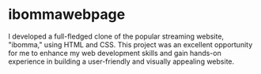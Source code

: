 # ibommawebpage
I developed a full-fledged clone of the popular streaming website, "ibomma," using HTML and CSS. This project was an excellent opportunity for me to enhance my web development skills and gain hands-on experience in building a user-friendly and visually appealing website.
